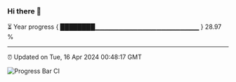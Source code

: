 ### Hi there 👋

⏳ Year progress { ████████▁▁▁▁▁▁▁▁▁▁▁▁▁▁▁▁▁▁▁▁▁▁ } 28.97 %

---

⏰ Updated on Tue, 16 Apr 2024 00:48:17 GMT

![Progress Bar CI](https://github.com/liununu/liununu/workflows/Progress%20Bar%20CI/badge.svg)
